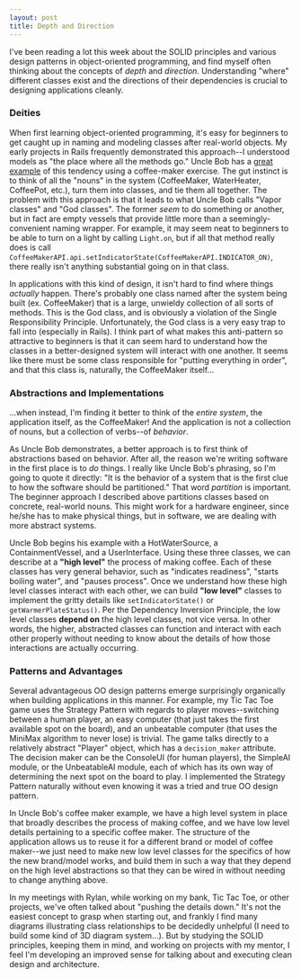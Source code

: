 ```yaml
---
layout: post
title: Depth and Direction
---
```

I've been reading a lot this week about the SOLID principles and various design patterns in object-oriented programming, and find myself often thinking about the concepts of _depth_ and _direction_. Understanding "where" different classes exist and the directions of their dependencies is crucial to designing applications cleanly.

### Deities
When first learning object-oriented programming, it's easy for beginners to get caught up in naming and modeling classes after real-world objects. My early projects in Rails frequently demonstrated this approach--I understood models as "the place where all the methods go." Uncle Bob has a [great example](https://docs.google.com/file/d/0BwhCYaYDn8EgY2I3ZjUzNWMtMzE0ZS00ZDhlLTlmZGItMThkOTQzYzM0MTE3/edit?hl=en) of this tendency using a coffee-maker exercise. The gut instinct is to think of all the "nouns" in the system (CoffeeMaker, WaterHeater, CoffeePot, etc.), turn them into classes, and tie them all together. The problem with this approach is that it leads to what Uncle Bob calls "Vapor classes" and "God classes". The former _seem_ to do something or another, but in fact are empty vessels that provide little more than a seemingly-convenient naming wrapper. For example, it may seem neat to beginners to be able to turn on a light by calling `Light.on`, but if all that method really does is call `CoffeeMakerAPI.api.setIndicatorState(CoffeeMakerAPI.INDICATOR_ON)`, there really isn't anything substantial going on in that class.

In applications with this kind of design, it isn't hard to find where things _actually_ happen. There's probably one class named after the system being built (ex. CoffeeMaker) that is a large, unwieldy collection of all sorts of methods. This is the God class, and is obviously a violation of the Single Responsibility Principle. Unfortunately, the God class is a very easy trap to fall into (especially in Rails). I think part of what makes this anti-pattern so attractive to beginners is that it can seem hard to understand how the classes in a better-designed system will interact with one another. It seems like there must be some class responsible for "putting everything in order", and that this class is, naturally, the CoffeeMaker itself...

### Abstractions and Implementations
...when instead, I'm finding it better to think of the _entire system_, the application itself, as the CoffeeMaker! And the application is not a collection of nouns, but a collection of verbs--of _behavior_.

As Uncle Bob demonstrates, a better approach is to first think of abstractions based on behavior. After all, the reason we're writing software in the first place is to _do_ things. I really like Uncle Bob's phrasing, so I'm going to quote it directly: "It is the behavior of a system that is the first clue to how the software should be partitioned." That word _partition_ is important. The beginner approach I described above partitions classes based on concrete, real-world nouns. This might work for a hardware engineer, since he/she has to make physical things, but in software, we are dealing with more abstract systems.

Uncle Bob begins his example with a HotWaterSource, a ContainmentVessel, and a UserInterface. Using these three classes, we can describe at a **"high level"** the process of making coffee. Each of these classes has very general behavior, such as "indicates readiness", "starts boiling water", and "pauses process". Once we understand how these high level classes interact with each other, we can build **"low level"** classes to implement the gritty details like `setIndicatorState()` or `getWarmerPlateStatus()`. Per the Dependency Inversion Principle, the low level classes **depend on** the high level classes, not vice versa. In other words, the higher, abstracted classes can function and interact with each other properly without needing to know about the details of how those interactions are actually occurring.

### Patterns and Advantages
Several advantageous OO design patterns emerge surprisingly organically when building applications in this manner. For example, my Tic Tac Toe game uses the Strategy Pattern with regards to player moves--switching between a human player, an easy computer (that just takes the first available spot on the board), and an unbeatable computer (that uses the MiniMax algorithm to never lose) is trivial. The game talks directly to a relatively abstract "Player" object, which has a `decision_maker` attribute. The decision maker can be the ConsoleUI (for human players), the SimpleAI module, or the UnbeatableAI module, each of which has its own way of determining the next spot on the board to play. I implemented the Strategy Pattern naturally without even knowing it was a tried and true OO design pattern.

In Uncle Bob's coffee maker example, we have a high level system in place that broadly describes the process of making coffee, and we have low level details pertaining to a specific coffee maker. The structure of the application allows us to reuse it for a different brand or model of coffee maker--we just need to make new low level classes for the specifics of how the new brand/model works, and build them in such a way that they depend  on the high level abstractions so that they can be wired in without needing to change anything above.

In my meetings with Rylan, while working on my bank, Tic Tac Toe, or other projects, we've often talked about "pushing the details down." It's not the easiest concept to grasp when starting out, and frankly I find many diagrams illustrating class relationships to be decidedly unhelpful (I need to build some kind of 3D diagram system...). But by studying the SOLID principles, keeping them in mind, and working on projects with my mentor, I feel I'm developing an improved sense for talking about and executing clean design and architecture.
